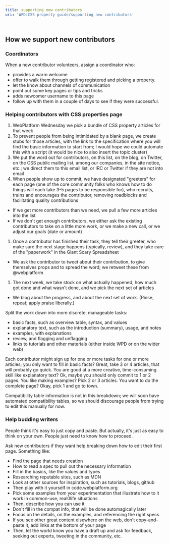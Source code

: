 ```yaml
---
title: supporting new contributors
uri: 'WPD:CSS property guide/supporting new contributors'

---
```

## How we support new contributors

### Coordinators

When a new contributor volunteers, assign a coordinator who:

-   provides a warm welcome
-   offer to walk them through getting registered and picking a property.
-   let the know about channels of communication
-   point out some key pages or tips and tricks
-   adds newcomer username to this page
-   follow up with them in a couple of days to see if they were successful.

### Helping contributors with CSS properties page

1.  WebPlatform Wednesday we pick a bundle of CSS property articles for that week
2.  To prevent people from being intimidated by a blank page, we create stubs for those articles, with the link to the specification where you will find the basic information to start from; I would hope we could automate this with a script (it would be nice to also insert the topic cluster)
3.  We put the word out for contributors, on this list, on the blog, on Twitter, on the CSS public mailing list, among our companies, in the site notice, etc.; we direct them to this email list, or IRC or Twitter if they are not into email
4.  When people show up to commit, we have designated "greeters" for each page (one of the core community folks who knows how to do things will each take 3-5 pages to be responsible for), who recruits, trains and encourages the contributor, removing roadblocks and facilitating quality contributions

-   If we get more contributors than we need, we pull a few more articles into the list
-   If we don't get enough contributors, we either ask the existing contributors to take on a little more work, or we make a new call, or we adjust our goals (date or amount)

1.  Once a contributor has finished their task, they tell their greeter, who make sure the next stage happens (typically, review), and they take care of the "paperwork" in the Giant Scary Spreadsheet

-   We ask the contributor to tweet about their contribution, to give themselves props and to spread the word; we retweet these from @webplatform

1.  The next week, we take stock on what actually happened, how much got done and what wasn't done, and we pick the next set of articles

-   We blog about the progress, and about the next set of work. (Rinse, repeat; apply praise liberally.)

Split the work down into more discrete, manageable tasks:

-   basic facts, such as overview table, syntax, and values
-   explanatory text, such as the introduction (summary), usage, and notes
-   examples, with explanations
-   review, and flagging and unflagging
-   links to tutorials and other materials (either inside WPD or on the wider web)

Each contributor might sign up for one or more tasks for one or more articles; you only want to fill in basic facts? Great, take 3 or 4 articles, that will probably go quick. You are good at a more creative, time-consuming skill like explanatory text? Ok, maybe you should only commit to 1 or 2 pages. You like making examples? Pick 2 or 3 articles. You want to do the complete page? Okay, pick 1 and go to town.

Compatibility table information is not in this breakdown; we will soon have automated compatibility tables, so we should discourage people from trying to edit this manually for now.

### Help budding writers

People think it's easy to just copy and paste. But actually, it's just as easy to think on your own. People just need to know how to proceed.

Ask new contributors if they want help breaking down how to edit their first page. Something like:

-   Find the page that needs creation
-   How to read a spec to pull out the necessary information
-   Fill in the basics, like the values and types
-   Researching reputable sites, such as MDN
-   Look at other sources for inspiration, such as tutorials, blogs, github
-   Then play with it yourself in code.webplatform.org
-   Pick some examples from your experimentation that illustrate how to it work in common-use, real0life situations
-   Then, describe how you can use it
-   Don't fill in the compat info, that will be done automagically later
-   Focus on the details, on the examples, and referencing the right specs
-   If you see other great content elsewhere on the web, don't copy-and-paste it, add links at the bottom of your page
-   Then, let the world know you have a draft up and ask for feedback, seeking out experts, tweeting in the community, etc.
